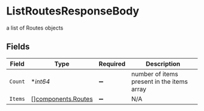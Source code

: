 # ListRoutesResponseBody

a list of Routes objects


## Fields

| Field                                                    | Type                                                     | Required                                                 | Description                                              |
| -------------------------------------------------------- | -------------------------------------------------------- | -------------------------------------------------------- | -------------------------------------------------------- |
| `Count`                                                  | **int64*                                                 | :heavy_minus_sign:                                       | number of items present in the items array               |
| `Items`                                                  | [][components.Routes](../../models/components/routes.md) | :heavy_minus_sign:                                       | N/A                                                      |